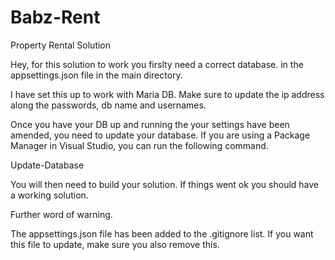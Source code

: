 # Babz-Rent
 Property Rental Solution

 Hey, for this solution to work you firslty need a correct database. in the appsettings.json file in the main directory.

 I have set this up to work with Maria DB. Make sure to update the ip address along the passwords, db name and usernames.

Once you have your DB up and running the your settings have been amended, you need to update your database. If you are using a Package Manager in Visual Studio, you can run the following command.

Update-Database

You will then need to build your solution. If things went ok you should have a working solution. 


Further word of warning.

The appsettings.json file has been added to the .gitignore list. If you want this file to update, make sure you also remove this.